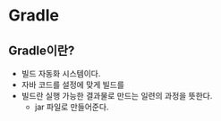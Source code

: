 # Gradle
## Gradle이란?
- 빌드 자동화 시스템이다.
- 자바 코드를 설정에 맞게 빌드를 
- 빌드란 실행 가능한 결과물로 만드는 일련의 과정을 뜻한다.
	- jar 파일로 만들어준다.